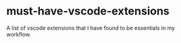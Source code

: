 # must-have-vscode-extensions
A list of vscode extensions that I have found to be essentials in my workflow.
